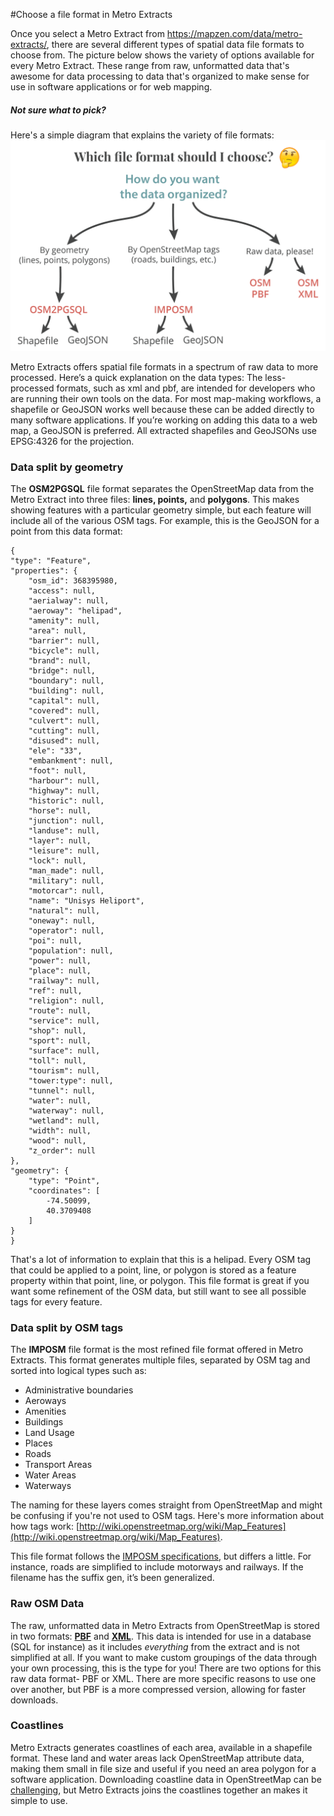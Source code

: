 #Choose a file format in Metro Extracts

Once you select a Metro Extract from https://mapzen.com/data/metro-extracts/, there are several different types of spatial data file formats to choose from. The picture below shows the variety of options available for every Metro Extract. These range from raw, unformatted data that's awesome for data processing to data that's organized to make sense for use in software applications or for web mapping.

##### Not sure what to pick?
Here's a simple diagram that explains the variety of file formats:
![File format workflow diagram](./images/fileformat.png)

Metro Extracts offers spatial file formats in a spectrum of raw data to more processed. Here’s a quick explanation on the data types: The less-processed formats, such as xml and pbf, are intended for developers who are running their own tools on the data. For most map-making workflows, a shapefile or GeoJSON works well because these can be added directly to many software applications. If you’re working on adding this data to a web map, a GeoJSON is preferred. All extracted shapefiles and GeoJSONs use EPSG:4326 for the projection.

### Data split by geometry

The **OSM2PGSQL** file format separates the OpenStreetMap data from the Metro Extract into three files: **lines, points,** and **polygons**. This makes showing features with a particular geometry simple, but each feature will include all of the various OSM tags. For example, this is the GeoJSON for a point from this data format:

	{
    "type": "Feature",
    "properties": {
        "osm_id": 368395980,
        "access": null,
        "aerialway": null,
        "aeroway": "helipad",
        "amenity": null,
        "area": null,
        "barrier": null,
        "bicycle": null,
        "brand": null,
        "bridge": null,
        "boundary": null,
        "building": null,
        "capital": null,
        "covered": null,
        "culvert": null,
        "cutting": null,
        "disused": null,
        "ele": "33",
        "embankment": null,
        "foot": null,
        "harbour": null,
        "highway": null,
        "historic": null,
        "horse": null,
        "junction": null,
        "landuse": null,
        "layer": null,
        "leisure": null,
        "lock": null,
        "man_made": null,
        "military": null,
        "motorcar": null,
        "name": "Unisys Heliport",
        "natural": null,
        "oneway": null,
        "operator": null,
        "poi": null,
        "population": null,
        "power": null,
        "place": null,
        "railway": null,
        "ref": null,
        "religion": null,
        "route": null,
        "service": null,
        "shop": null,
        "sport": null,
        "surface": null,
        "toll": null,
        "tourism": null,
        "tower:type": null,
        "tunnel": null,
        "water": null,
        "waterway": null,
        "wetland": null,
        "width": null,
        "wood": null,
        "z_order": null
    },
    "geometry": {
        "type": "Point",
        "coordinates": [
            -74.50099,
            40.3709408
        ]
    }
    }

That's a lot of information to explain that this is a helipad. Every OSM tag that could be applied to a point, line, or polygon is stored as a feature property within that point, line, or polygon. This file format is great if you want some refinement of the OSM data, but still want to see all possible tags for every feature.


### Data split by OSM tags

The **IMPOSM** file format is the most refined file format offered in Metro Extracts. This format generates multiple files, separated by OSM tag and sorted into logical types such as:
- Administrative boundaries
- Aeroways
- Amenities
- Buildings
- Land Usage
- Places
- Roads
- Transport Areas
- Water Areas
- Waterways

The naming for these layers comes straight from OpenStreetMap and might be confusing if you're not used to OSM tags. Here's more information about how tags work: [http://wiki.openstreetmap.org/wiki/Map_Features](http://wiki.openstreetmap.org/wiki/Map_Features).

This file format follows the [IMPOSM specifications](https://imposm.org/docs/imposm/latest/database_schema.html#tables), but differs a little. For instance, roads are simplified to include motorways and railways. If the filename has the suffix gen, it’s been generalized.

### Raw OSM Data

The raw, unformatted data in Metro Extracts from OpenStreetMap is stored in two formats: [**PBF**](http://wiki.openstreetmap.org/wiki/PBF_Format) and [**XML**](http://wiki.openstreetmap.org/wiki/OSM_XML). This data is intended for use in a database (SQL for instance) as it includes *everything* from the extract and is not simplified at all. If you want to make custom groupings of the data through your own processing, this is the type for you! There are two options for this raw data format- PBF or XML. There are more specific reasons to use one over another, but PBF is a more compressed version, allowing for faster downloads.

### Coastlines

Metro Extracts generates coastlines of each area, available in a shapefile format. These land and water areas lack OpenStreetMap attribute data, making them small in file size and useful if you need an area polygon for a software application. Downloading coastline data in OpenStreetMap can be [challenging](http://openstreetmapdata.com/processing/coastline), but Metro Extracts joins the coastlines together an makes it simple to use.
